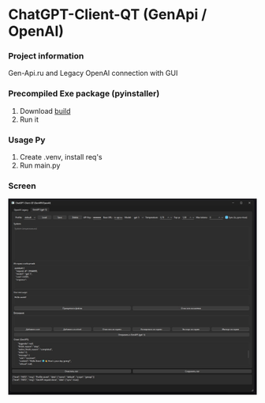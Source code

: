 # ChatGPT-Client-QT (GenApi / OpenAI)

### Project information
Gen-Api.ru and Legacy OpenAI connection with GUI

### Precompiled Exe package (pyinstaller)

1. Download [build](https://github.com/ClosedClose/ChatGPT-Client-QT/blob/2a052efa766d42fd35f5b204cb103996cd4c5075/dist/main.exe)
2. Run it

### Usage Py

1. Create .venv, install req's
2. Run main.py

### Screen
![cover](screen.jpg)